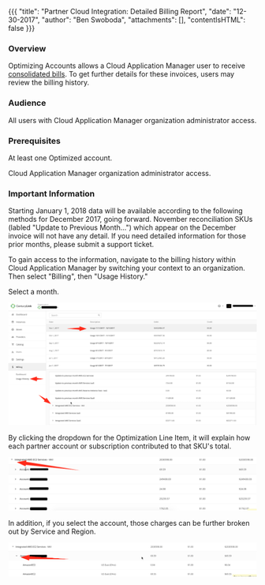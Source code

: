 {{{
  "title": "Partner Cloud Integration: Detailed Billing Report",
  "date": "12-30-2017",
  "author": "Ben Swoboda",
  "attachments": [],
  "contentIsHTML": false
}}}

### Overview

Optimizing Accounts allows a Cloud Application Manager user to receive [consolidated bills](partner-cloud-integration-consolidated-billing.md). To get further details for these invoices, users may review the billing history.

### Audience

All users with Cloud Application Manager organization administrator access.

### Prerequisites

At least one Optimized account.

Cloud Application Manager organization administrator access.


### Important Information

Starting January 1, 2018 data will be available according to the following methods for December 2017, going forward. November reconciliation SKUs (labled "Update to Previous Month...") which appear on the December invoice will not have any detail. If you need detailed information for those prior months, please submit a support ticket.

To gain access to the information, navigate to the billing history within Cloud Application Manager by switching your context to an organization. Then select "Billing", then "Usage History."

Select a month.

![Select a Month](../../images/cloud-application-manager/CAM_COA_DetailedBilling_1.png)

By clicking the dropdown for the Optimization Line Item, it will explain how each partner account or subscription contributed to that SKU's total.

![Select a Line Item](../../images/cloud-application-manager/CAM_COA_DetailedBilling_2.png)

In addition, if you select the account, those charges can be further broken out by Service and Region.

![Select an Account](../../images/cloud-application-manager/CAM_COA_DetailedBilling_3.png)
